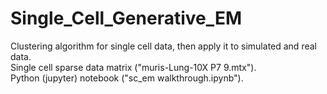 # Single_Cell_Generative_EM
Clustering algorithm for single cell data, then apply it to simulated and
real data.  
Single cell sparse data matrix ("muris-Lung-10X P7 9.mtx").  
Python (jupyter) notebook  ("sc_em walkthrough.ipynb").  
